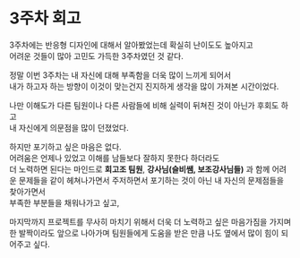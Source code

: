 <!-- 여기에 3주차 회고 내용을 작성해주세요 -->
# 3주차 회고
3주차에는 반응형 디자인에 대해서 알아봤었는데 확실히 난이도도 높아지고      
어려운 것들이 많아 고민도 가득한 3주차였던 것 같다.   

정말 이번 3주차는 내 자신에 대해 부족함을 더욱 많이 느끼게 되어서  
내가 하고자 하는 방향이 이것이 맞는건지 진지하게 생각을 많이 가져본 시간이었다.   

나만 이해도가 다른 팀원이나 다른 사람들에 비해 실력이 뒤쳐진 것이 아닌가 후회도 하고   
내 자신에게 의문점을 많이 던졌었다.   

하지만 포기하고 싶은 마음은 없다.   
어려움은 언제나 있었고 이해를 남들보다 잘하지 못한다 하더라도   
더 노력하면 된다는 마인드로 **회고조 팀원**, **강사님(슬비쌤, 보조강사님들)** 과 함께 어려운 문제들을 같이 헤쳐나가면서 주저하면서 포기하는 것이 아닌 내 자신의 문제점들을 찾아가면서   
부족한 부분들을 채워나가고 싶고,   
  
마지막까지 프로젝트를 무사히 마치기 위해서 더욱 더 노력하고 싶은 마음가짐을 가지며 한 발짝이라도 앞으로 나아가며 팀원들에게 도움을 받은 만큼 나도 옆에서 많이 힘이 되어주고 싶다.






